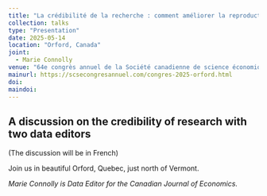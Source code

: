```yaml
---
title: "La crédibilité de la recherche : comment améliorer la reproductibilité en sciences économiques" 
collection: talks
type: "Presentation"
date: 2025-05-14
location: "Orford, Canada"
joint: 
  - Marie Connolly
venue: "64e congrès annuel de la Société canadienne de science économique"
mainurl: https://scsecongresannuel.com/congres-2025-orford.html
doi: 
maindoi: 
---
```


## A discussion on the credibility of research with two data editors

(The discussion will be in French)

Join us in beautiful Orford, Quebec, just north of Vermont. 

*Marie Connolly is Data Editor for the Canadian Journal of Economics.*
